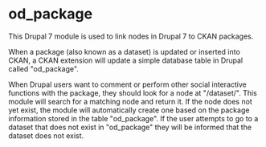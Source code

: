 od_package
==========

This Drupal 7 module is used to link nodes in Drupal 7 to CKAN packages.

When a package (also known as a dataset) is updated or inserted into CKAN, 
a CKAN extension will update a simple database table in Drupal called "od_package".

When Drupal users want to comment or perform other social interactive functions
with the package, they should look for a node at "/dataset/<package ID>". This
module will search for a matching node and return it. If the node does not yet
exist, the module will automatically create one based on the package information
stored in the table "od_package". If the user attempts to go to a dataset that
does not exist in "od_package" they will be informed that the dataset does not exist.

